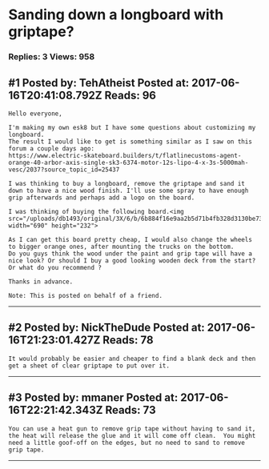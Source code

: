 # Sanding down a longboard with griptape?

### Replies: 3 Views: 958

## \#1 Posted by: TehAtheist Posted at: 2017-06-16T20:41:08.792Z Reads: 96

```
Hello everyone,

I'm making my own esk8 but I have some questions about customizing my longboard.
The result I would like to get is something similar as I saw on this forum a couple days ago:
https://www.electric-skateboard.builders/t/flatlinecustoms-agent-orange-40-arbor-axis-single-sk3-6374-motor-12s-lipo-4-x-3s-5000mah-vesc/2037?source_topic_id=25437

I was thinking to buy a longboard, remove the griptape and sand it down to have a nice wood finish. I'll use some spray to have enough grip afterwards and perhaps add a logo on the board.

I was thinking of buying the following board.<img src="/uploads/db1493/original/3X/6/b/6b884f16e9aa2b5d71b4fb328d3130be730b1b45.jpg" width="690" height="232">

As I can get this board pretty cheap, I would also change the wheels to bigger orange ones, after mounting the trucks on the bottom.
Do you guys think the wood under the paint and grip tape will have a nice look? Or should I buy a good looking wooden deck from the start?
Or what do you recommend ?

Thanks in advance.

Note: This is posted on behalf of a friend.
```

---
## \#2 Posted by: NickTheDude Posted at: 2017-06-16T21:23:01.427Z Reads: 78

```
It would probably be easier and cheaper to find a blank deck and then get a sheet of clear griptape to put over it.
```

---
## \#3 Posted by: mmaner Posted at: 2017-06-16T22:21:42.343Z Reads: 73

```
You can use a heat gun to remove grip tape without having to sand it, the heat will release the glue and it will come off clean.  You might need a little goof-off on the edges, but no need to sand to remove grip tape.
```

---
